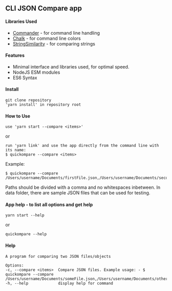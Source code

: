 ## CLI JSON Compare app

#### Libraries Used
* [Commander](https://github.com/tj/commander.js/) - for command line handling
* [Chalk](https://github.com/chalk/chalk) - for command line colors
* [StringSimilarity](https://github.com/aceakash/string-similarity) - for comparing strings

#### Features
* Minimal interface and libraries used, for optimal speed.
* NodeJS ESM modules
* ES6 Syntax

#### Install
    git clone repository
    'yarn install' in repository root

#### How to Use
    use 'yarn start --compare <items>'

or
    
    run 'yarn link' and use the app directly from the command line with its name: 
    $ quickompare --compare <items>
    

Example:

    $ quickompare --compare /Users/username/Documents/firstFile.json,/Users/username/Documents/secondFile.json

Paths should be divided with a comma and no whitespaces inbetween.
In data folder, there are sample JSON files that can be used for testing.

#### App help - to list all options and get help
    yarn start --help

or

    quickompare --help
    
#### Help
    A program for comparing two JSON files/objects

    Options:
    -c, --compare <items>  Compare JSON files. Example usage: - $ quickompare --compare /Users/username/Documents/someFile.json,/Users/username/Documents/otherFile.json
    -h, --help             display help for command
